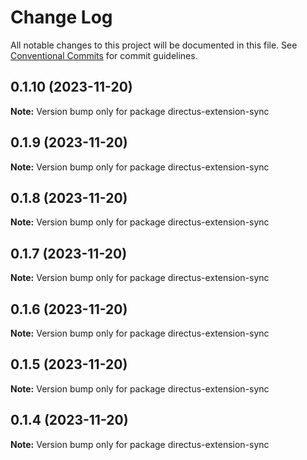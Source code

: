 # Change Log

All notable changes to this project will be documented in this file.
See [Conventional Commits](https://conventionalcommits.org) for commit guidelines.

## 0.1.10 (2023-11-20)

**Note:** Version bump only for package directus-extension-sync

## 0.1.9 (2023-11-20)

**Note:** Version bump only for package directus-extension-sync

## 0.1.8 (2023-11-20)

**Note:** Version bump only for package directus-extension-sync

## 0.1.7 (2023-11-20)

**Note:** Version bump only for package directus-extension-sync

## 0.1.6 (2023-11-20)

**Note:** Version bump only for package directus-extension-sync

## 0.1.5 (2023-11-20)

**Note:** Version bump only for package directus-extension-sync

## 0.1.4 (2023-11-20)

**Note:** Version bump only for package directus-extension-sync

